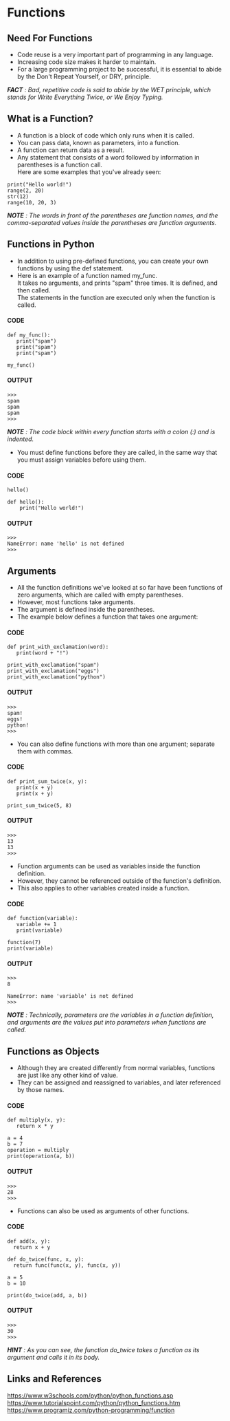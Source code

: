 # Functions

## Need For Functions

* Code reuse is a very important part of programming in any language. 
* Increasing code size makes it harder to maintain. 
* For a large programming project to be successful, it is essential to abide by the Don't Repeat Yourself, 
or DRY, principle. 

_**FACT** : Bad, repetitive code is said to abide by the WET principle, which stands for Write Everything Twice, or We Enjoy Typing._



## What is a Function?

* A function is a block of code which only runs when it is called.
* You can pass data, known as parameters, into a function.
* A function can return data as a result.
* Any statement that consists of a word followed by information in parentheses is a function call.<br/>
Here are some examples that you've already seen:
```
print("Hello world!")
range(2, 20)
str(12)
range(10, 20, 3)
```
_**NOTE** : The words in front of the parentheses are function names, and the comma-separated values inside the parentheses are function arguments._


## Functions in Python
* In addition to using pre-defined functions, you can create your own functions by using the def statement.
* Here is an example of a function named my_func.<br/>
It takes no arguments, and prints "spam" three times. It is defined, and then called.<br/>
The statements in the function are executed only when the function is called.<br/>
#### CODE
```
def my_func():
   print("spam")
   print("spam")
   print("spam")

my_func()
```
#### OUTPUT
```
>>>
spam
spam
spam
>>>
```

_**NOTE** : The code block within every function starts with a colon (:) and is indented._

* You must define functions before they are called, in the same way that you must assign variables before using them.<br/>
#### CODE
```
hello()

def hello():
    print("Hello world!")
```

#### OUTPUT
```
>>>
NameError: name 'hello' is not defined
>>>
```

## Arguments

* All the function definitions we've looked at so far have been functions of zero arguments, which are called with empty parentheses.<br/>
* However, most functions take arguments.<br/>
* The argument is defined inside the parentheses.<br/>
* The example below defines a function that takes one argument:<br/>
#### CODE
```
def print_with_exclamation(word):
   print(word + "!")
    
print_with_exclamation("spam")
print_with_exclamation("eggs")
print_with_exclamation("python")
```

#### OUTPUT
```
>>>
spam!
eggs!
python!
>>>
```

* You can also define functions with more than one argument; separate them with commas.<br/>
#### CODE
```
def print_sum_twice(x, y):
   print(x + y)
   print(x + y)

print_sum_twice(5, 8)
```
#### OUTPUT
```
>>>
13
13
>>>
```
* Function arguments can be used as variables inside the function definition. 
* However, they cannot be referenced outside of the function's definition. 
* This also applies to other variables created inside a function.<br/>
#### CODE
```
def function(variable):
   variable += 1
   print(variable)

function(7)
print(variable)
```
#### OUTPUT
```
>>>
8

NameError: name 'variable' is not defined
>>>
```
_**NOTE** : Technically, parameters are the variables in a function definition, and arguments are the values put into parameters when functions are called._

## Functions as Objects
* Although they are created differently from normal variables, functions are just like any other kind of value. 
* They can be assigned and reassigned to variables, and later referenced by those names.<br/>
#### CODE
```
def multiply(x, y):
   return x * y

a = 4
b = 7
operation = multiply
print(operation(a, b))
```
#### OUTPUT
```
>>>
28
>>>
```

* Functions can also be used as arguments of other functions.<br/>
#### CODE
```
def add(x, y):
  return x + y

def do_twice(func, x, y):
  return func(func(x, y), func(x, y))

a = 5
b = 10

print(do_twice(add, a, b))
```
#### OUTPUT
```
>>>
30
>>>
```

_**HINT** : As you can see, the function do_twice takes a function as its argument and calls it in its body._

## Links and References
https://www.w3schools.com/python/python_functions.asp <br/>
https://www.tutorialspoint.com/python/python_functions.htm <br/>
https://www.programiz.com/python-programming/function
